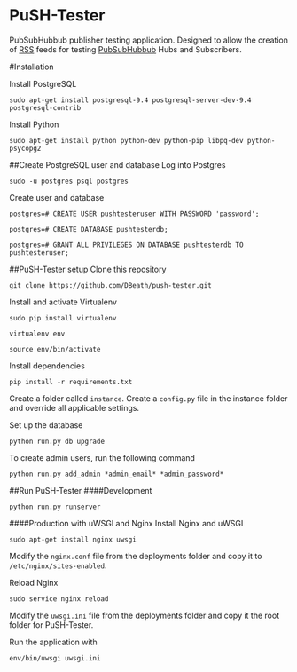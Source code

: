 PuSH-Tester
===========

PubSubHubbub publisher testing application. Designed to allow the creation of [RSS](http://en.wikipedia.org/wiki/RSS) feeds for testing [PubSubHubbub](https://code.google.com/p/pubsubhubbub/) Hubs and Subscribers.

#Installation

Install PostgreSQL

	sudo apt-get install postgresql-9.4 postgresql-server-dev-9.4 postgresql-contrib

Install Python

	sudo apt-get install python python-dev python-pip libpq-dev python-psycopg2

##Create PostgreSQL user and database
Log into Postgres

	sudo -u postgres psql postgres
	
Create user and database

	postgres=# CREATE USER pushtesteruser WITH PASSWORD 'password';

	postgres=# CREATE DATABASE pushtesterdb;

	postgres=# GRANT ALL PRIVILEGES ON DATABASE pushtesterdb TO pushtesteruser;

##PuSH-Tester setup
Clone this repository

	git clone https://github.com/DBeath/push-tester.git

Install and activate Virtualenv

	sudo pip install virtualenv

	virtualenv env

	source env/bin/activate

Install dependencies

	pip install -r requirements.txt

Create a folder called ```instance```. Create a ```config.py``` file in the instance folder and override all applicable settings. 

Set up the database

	python run.py db upgrade

To create admin users, run the following command

	python run.py add_admin *admin_email* *admin_password*

##Run PuSH-Tester
####Development

	python run.py runserver

####Production with uWSGI and Nginx
Install Nginx and uWSGI

	sudo apt-get install nginx uwsgi

Modify the ```nginx.conf``` file from the deployments folder and copy it to ```/etc/nginx/sites-enabled```. 

Reload Nginx

	sudo service nginx reload

Modify the ```uwsgi.ini``` file from the deployments folder and copy it the root folder for PuSH-Tester.

Run the application with

	env/bin/uwsgi uwsgi.ini
